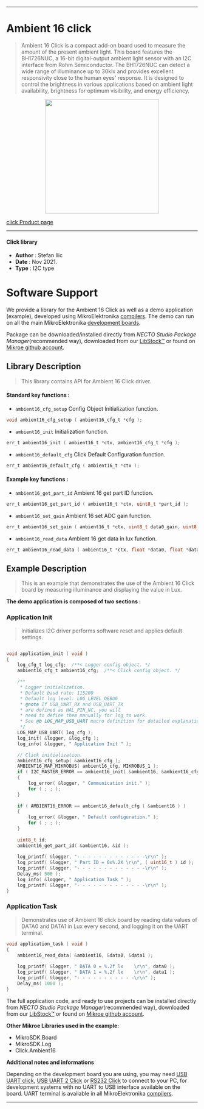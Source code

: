 
---
# Ambient 16 click

> Ambient 16 Click is a compact add-on board used to measure the amount of the present ambient light. This board features the BH1726NUC, a 16-bit digital-output ambient light sensor with an I2C interface from Rohm Semiconductor. The BH1726NUC can detect a wide range of illuminance up to 30klx and provides excellent responsivity close to the human eyes' response. It is designed to control the brightness in various applications based on ambient light availability, brightness for optimum visibility, and energy efficiency.

<p align="center">
  <img src="https://download.mikroe.com/images/click_for_ide/ambient16_click.png" height=300px>
</p>

[click Product page](https://www.mikroe.com/ambient-16-click)

---


#### Click library

- **Author**        : Stefan Ilic
- **Date**          : Nov 2021.
- **Type**          : I2C type


# Software Support

We provide a library for the Ambient 16 Click
as well as a demo application (example), developed using MikroElektronika
[compilers](https://www.mikroe.com/necto-studio).
The demo can run on all the main MikroElektronika [development boards](https://www.mikroe.com/development-boards).

Package can be downloaded/installed directly from *NECTO Studio Package Manager*(recommended way), downloaded from our [LibStock&trade;](https://libstock.mikroe.com) or found on [Mikroe github account](https://github.com/MikroElektronika/mikrosdk_click_v2/tree/master/clicks).

## Library Description

> This library contains API for Ambient 16 Click driver.

#### Standard key functions :

- `ambient16_cfg_setup` Config Object Initialization function.
```c
void ambient16_cfg_setup ( ambient16_cfg_t *cfg );
```

- `ambient16_init` Initialization function.
```c
err_t ambient16_init ( ambient16_t *ctx, ambient16_cfg_t *cfg );
```

- `ambient16_default_cfg` Click Default Configuration function.
```c
err_t ambient16_default_cfg ( ambient16_t *ctx );
```

#### Example key functions :

- `ambient16_get_part_id` Ambient 16 get part ID function.
```c
err_t ambient16_get_part_id ( ambient16_t *ctx, uint8_t *part_id );
```

- `ambient16_set_gain` Ambient 16 set ADC gain function.
```c
err_t ambient16_set_gain ( ambient16_t *ctx, uint8_t data0_gain, uint8_t data1_gain );
```

- `ambient16_read_data` Ambient 16 get data in lux function.
```c
err_t ambient16_read_data ( ambient16_t *ctx, float *data0, float *data1 );
```

## Example Description

> This is an example that demonstrates the use of the Ambient 16 Click board 
> by measuring illuminance and displaying the value in Lux.

**The demo application is composed of two sections :**

### Application Init

> Initializes I2C driver performs software reset and applies default settings.

```c

void application_init ( void ) 
{
    log_cfg_t log_cfg;  /**< Logger config object. */
    ambient16_cfg_t ambient16_cfg;  /**< Click config object. */

    /** 
     * Logger initialization.
     * Default baud rate: 115200
     * Default log level: LOG_LEVEL_DEBUG
     * @note If USB_UART_RX and USB_UART_TX 
     * are defined as HAL_PIN_NC, you will 
     * need to define them manually for log to work. 
     * See @b LOG_MAP_USB_UART macro definition for detailed explanation.
     */
    LOG_MAP_USB_UART( log_cfg );
    log_init( &logger, &log_cfg );
    log_info( &logger, " Application Init " );

    // Click initialization.
    ambient16_cfg_setup( &ambient16_cfg );
    AMBIENT16_MAP_MIKROBUS( ambient16_cfg, MIKROBUS_1 );
    if ( I2C_MASTER_ERROR == ambient16_init( &ambient16, &ambient16_cfg ) ) 
    {
        log_error( &logger, " Communication init." );
        for ( ; ; );
    }
    
    if ( AMBIENT16_ERROR == ambient16_default_cfg ( &ambient16 ) )
    {
        log_error( &logger, " Default configuration." );
        for ( ; ; );
    }
    
    uint8_t id;
    ambient16_get_part_id( &ambient16, &id );
    
    log_printf( &logger, "- - - - - - - - - - - - -\r\n" );
    log_printf( &logger, " Part ID = 0x%.2X \r\n", ( uint16_t ) id );
    log_printf( &logger, "- - - - - - - - - - - - -\r\n" );
    Delay_ms( 500 );
    log_info( &logger, " Application Task " );
    log_printf( &logger, "- - - - - - - - - - - - -\r\n" );
}

```

### Application Task

> Demonstrates use of Ambient 16 click board by reading data values of DATA0 and DATA1 in Lux
> every second, and logging it on the UART terminal.

```c
void application_task ( void ) 
{
    ambient16_read_data( &ambient16, &data0, &data1 );
    
    log_printf( &logger, " DATA 0 = %.2f lx    \r\n", data0 );
    log_printf( &logger, " DATA 1 = %.2f lx    \r\n", data1 );
    log_printf( &logger, "- - - - - - - - - - -\r\n" );
    Delay_ms( 1000 );
}
```


The full application code, and ready to use projects can be installed directly from *NECTO Studio Package Manager*(recommended way), downloaded from our [LibStock&trade;](https://libstock.mikroe.com) or found on [Mikroe github account](https://github.com/MikroElektronika/mikrosdk_click_v2/tree/master/clicks).

**Other Mikroe Libraries used in the example:**

- MikroSDK.Board
- MikroSDK.Log
- Click.Ambient16

**Additional notes and informations**

Depending on the development board you are using, you may need
[USB UART click](https://www.mikroe.com/usb-uart-click),
[USB UART 2 Click](https://www.mikroe.com/usb-uart-2-click) or
[RS232 Click](https://www.mikroe.com/rs232-click) to connect to your PC, for
development systems with no UART to USB interface available on the board. UART
terminal is available in all MikroElektronika
[compilers](https://shop.mikroe.com/compilers).

---
